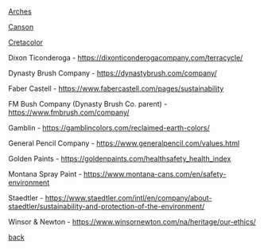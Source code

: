 [Arches](https://arches-papers.com/arches-vs-sustainable-development/)

[Canson](https://en.canson.com/commitments/combating-climate-change)

[Cretacolor](https://www.cretacolor.com/en/passion-en/umweltschutz/)

Dixon Ticonderoga - https://dixonticonderogacompany.com/terracycle/

Dynasty Brush Company - https://dynastybrush.com/company/

Faber Castell - https://www.fabercastell.com/pages/sustainability

FM Bush Company (Dynasty Brush Co. parent) - https://www.fmbrush.com/company/

Gamblin - https://gamblincolors.com/reclaimed-earth-colors/

General Pencil Company - https://www.generalpencil.com/values.html

Golden Paints - https://goldenpaints.com/healthsafety_health_index

Montana Spray Paint - https://www.montana-cans.com/en/safety-environment

Staedtler - https://www.staedtler.com/intl/en/company/about-staedtler/sustainability-and-protection-of-the-environment/

Winsor & Newton - https://www.winsornewton.com/na/heritage/our-ethics/

[back](./)
